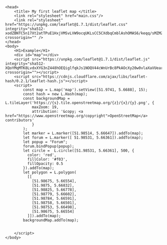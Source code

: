 <!DOCTYPE html>
  <html>

    <head>
		<title> My first leaflet map </title>
		<link rel="stylesheet" href="main.css"/>
		<link rel="stylesheet" href="https://unpkg.com/leaflet@1.7.1/dist/leaflet.css" integrity="sha512-xodZBNTC5n17Xt2atTPuE1HxjVMSvLVW9ocqUKLsCC5CXdbqCmblAshOMAS6/keqq/sMZMZ19scR4PsZChSR7A==" crossorigin="" />
    </head>
	<body>
		<H1>Example</H1>	
		<div id="map"></div>
		<script src="https://unpkg.com/leaflet@1.7.1/dist/leaflet.js" integrity="sha512-XQoYMqMTK8LvdxXYG3nZ448hOEQiglfqkJs1NOQV44cWnUrBc8PkAOcXy20w0vlaXaVUearIOBhiXZ5V3ynxwA==" crossorigin=""></script>
		<script src="https://cdnjs.cloudflare.com/ajax/libs/leaflet-hash/0.2.1/leaflet-hash.js"></script>
		<script>
			const map = L.map('map').setView([51.9741, 5.6688], 15);
			const hash = new L.Hash(map);
			const backgroundMap = L.tileLayer('https://{s}.tile.openstreetmap.org/{z}/{x}/{y}.png', {
				maxZoom: 19,
				attribution: '&copy; <a href="https://www.openstreetmap.org/copyright">OpenStreetMap</a> contributors'
				}
			);
			let marker = L.marker([51.98514, 5.66647]).addTo(map);
			let forum = L.marker([ 51.98531, 5.66361]).addTo(map);
			let popup = "Forum";
			forum.bindPopup(popup); 
			let circle =  L.circle([51.98531, 5.66361], 500, {
			  color: 'red',
			  fillColor: '#f03',
			  fillOpacity: 0.5
			}).addTo(map);
			let polygon = L.polygon(
			  [[
				[51.98675, 5.66554], 
				[51.9875, 5.66832], 
				[51.98825, 5.66778], 
				[51.98779, 5.66602], 
				[51.98784, 5.66591], 
				[51.98758, 5.66501], 
				[51.98753, 5.66498], 
				[51.98675, 5.66554]
			  ]]).addTo(map);
			backgroundMap.addTo(map);
			

		</script>
	</body>
</html>

